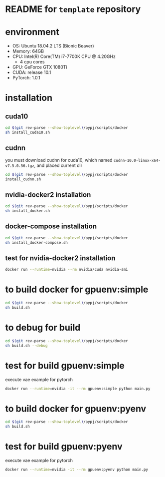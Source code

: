 # README for `template` repository

# environment

- OS: Ubuntu 18.04.2 LTS (Bionic Beaver)
- Memory: 64GB
- CPU: Intel(R) Core(TM) i7-7700K CPU @ 4.20GHz
    - 4 cpu cores
- GPU: GeForce GTX 1080Ti
- CUDA: release 10.1
- PyTorch: 1.0.1


# installation

## cuda10
```bash
cd $(git rev-parse --show-toplevel)/pypj/scripts/docker
sh install_cuda10.sh
```

## cudnn
you must download cudnn for cuda10,
which named `cudnn-10.0-linux-x64-v7.5.0.56.tgz`,
and placed current dir
```bash
cd $(git rev-parse --show-toplevel)/pypj/scripts/docker
install_cudnn.sh
```


## nvidia-docker2 installation
```bash
cd $(git rev-parse --show-toplevel)/pypj/scripts/docker
sh install_docker.sh
```

## docker-compose installation
```bash
cd $(git rev-parse --show-toplevel)/pypj/scripts/docker
sh install_docker-compose.sh
```

## test for nvidia-docker2 installation
```bash
docker run --runtime=nvidia --rm nvidia/cuda nvidia-smi
```


# to build docker for gpuenv:simple

```bash
cd $(git rev-parse --show-toplevel)/pypj/scripts/docker
sh build.sh
```

# to debug for build
```bash
cd $(git rev-parse --show-toplevel)/pypj/scripts/docker
sh build.sh --debug
```

# test for build gpuenv:simple
execute vae example for pytorch
```bash
docker run --runtime=nvidia -it --rm gpuenv:simple python main.py
```

# to build docker for gpuenv:pyenv
```bash
cd $(git rev-parse --show-toplevel)/pypj/scripts/docker
sh build.sh
```

# test for build gpuenv:pyenv
execute vae example for pytorch
```bash
docker run --runtime=nvidia -it --rm gpuenv:pyenv python main.py
```
